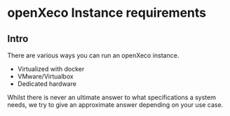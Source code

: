 # openXeco Instance requirements

<!-- toc -->

## Intro

There are various ways you can run an openXeco instance.

- Virtualized with docker
- VMware/Virtualbox
- Dedicated hardware

Whilst there is never an ultimate answer to what specifications a system needs, we try to give an approximate answer depending on your use case.
